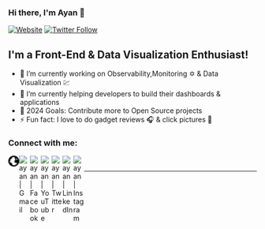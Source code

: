 ### Hi there, I'm Ayan 👋

[![Website](https://img.shields.io/website?label=Resume&style=for-the-badge&url=https://ayan-resume.web.app)](https://ayan-resume.web.app/)
[![Twitter Follow](https://img.shields.io/twitter/follow/zapdos13?color=1DA1F2&logo=twitter&style=for-the-badge)](https://twitter.com/zapdos13)

## I'm a Front-End & Data Visualization Enthusiast!

- 🔭 I’m currently working on Observability,Monitoring :star_of_david: & Data Visualization :chart:
- 🌱 I’m currently helping developers to build their dashboards & applications
- 🥅 2024 Goals: Contribute more to Open Source projects
- ⚡ Fun fact: I love to do gadget reviews :headphones: & click pictures :camera_flash:

### Connect with me:

[<img align="left" alt="ayan-blog" width="22px" src="https://raw.githubusercontent.com/iconic/open-iconic/master/svg/globe.svg" />][website]
[<img align="left" alt="ayan | Gmail" width="22px" src="https://cdn.jsdelivr.net/npm/simple-icons@v3/icons/gmail.svg" />][gmail]
[<img align="left" alt="ayan | Facebook" width="22px" src="https://cdn.jsdelivr.net/npm/simple-icons@v3/icons/facebook.svg" />][facebook]
[<img align="left" alt="ayan | YouTube" width="22px" src="https://cdn.jsdelivr.net/npm/simple-icons@v3/icons/youtube.svg" />][youtube]
[<img align="left" alt="ayan | Twitter" width="22px" src="https://cdn.jsdelivr.net/npm/simple-icons@v3/icons/twitter.svg" />][twitter]
[<img align="left" alt="ayan | LinkedIn" width="22px" src="https://cdn.jsdelivr.net/npm/simple-icons@v3/icons/linkedin.svg" />][linkedin]
[<img align="left" alt="ayan | Instagram" width="22px" src="https://cdn.jsdelivr.net/npm/simple-icons@v3/icons/instagram.svg" />][instagram]

<br />

---

[website]: https://gadgetz-life.blogspot.com/
[gmail]: mailto:ayon.bony@gmail.com
[facebook]: https://www.facebook.com/ayon.bony/
[twitter]: https://twitter.com/zapdos13
[youtube]: https://www.youtube.com/c/AyanBhadury/
[instagram]: https://www.instagram.com/ayanbhadury/
[linkedin]: https://www.linkedin.com/in/ayan-bhadury-b662b8106/
